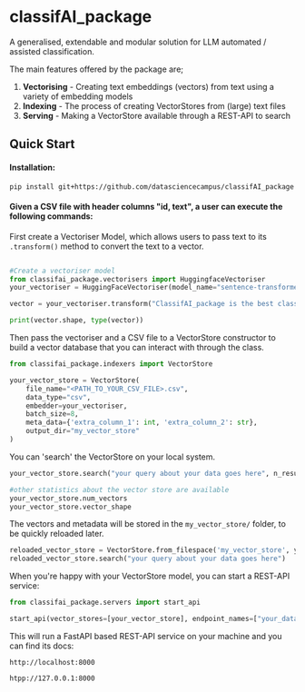 # classifAI_package
A generalised, extendable and modular solution for LLM automated / assisted classification.

The main features offered by the package are;
1. <b>Vectorising</b> - Creating text embeddings (vectors) from text using a variety of embedding models
2. <b>Indexing</b> - The process of creating VectorStores from (large) text files
3. <b>Serving</b> - Making a VectorStore available through a REST-API to search


## Quick Start

#### Installation:
`pip install git+https://github.com/datasciencecampus/classifAI_package`

#### Given a CSV file with header columns "id, text", a user can execute the following commands:

First create a Vectoriser Model, which allows users to pass text to its `.transform()` method to convert the text to a vector.
```python

#Create a vectoriser model
from classifai_package.vectorisers import HuggingfaceVectoriser
your_vectoriser = HuggingFaceVectoriser(model_name="sentence-transformers/all-MiniLM-L6-v2")

vector = your_vectoriser.transform("ClassifAI_package is the best classification tool ever!")

print(vector.shape, type(vector))
```

Then pass the vectoriser and a CSV file to a VectorStore constructor to build a vector database that you can interact with through the class.
```python
from classifai_package.indexers import VectorStore

your_vector_store = VectorStore(
    file_name="<PATH_TO_YOUR_CSV_FILE>.csv",
    data_type="csv",
    embedder=your_vectoriser,
    batch_size=8,
    meta_data={'extra_column_1': int, 'extra_column_2': str},
    output_dir="my_vector_store"
)
```
You can 'search' the VectorStore on your local system. 
```python
your_vector_store.search("your query about your data goes here", n_results=5)

#other statistics about the vector store are available
your_vector_store.num_vectors
your_vector_store.vector_shape
```
The vectors and metadata will be stored in the `my_vector_store/` folder, to be quickly reloaded later.
```python
reloaded_vector_store = VectorStore.from_filespace('my_vector_store', your_vectoriser)
reloaded_vector_store.search("your query about your data goes here")
```

When you're happy with your VectorStore model, you can start a REST-API service:
```python
from classifai_package.servers import start_api

start_api(vector_stores=[your_vector_store], endpoint_names=["your_data"], port=8000)
```

This will run a FastAPI based REST-API service on your machine and you can find its docs:

`http://localhost:8000`

`htpp://127.0.0.1:8000`

